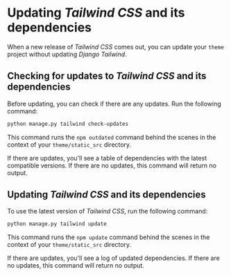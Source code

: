 # Updating *Tailwind CSS* and its dependencies

When a new release of *Tailwind CSS* comes out, you can update your `theme` project without updating *Django Tailwind*.

## Checking for updates to *Tailwind CSS* and its dependencies

Before updating, you can check if there are any updates. Run the following command:

```bash
python manage.py tailwind check-updates
```

This command runs the `npm outdated` command behind the scenes in the context of your `theme/static_src` directory.

If there are updates, you'll see a table of dependencies with the latest compatible versions. If there are no updates, this command will return no output.

## Updating *Tailwind CSS* and its dependencies

To use the latest version of *Tailwind CSS*, run the following command:

```bash
python manage.py tailwind update
```

This command runs the `npm update` command behind the scenes in the context of your `theme/static_src` directory.

If there are updates, you'll see a log of updated dependencies. If there are no updates, this command will return no output.
